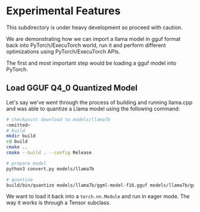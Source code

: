 # Experimental Features

This subdirectory is under heavy development so proceed with caution.

We are demonstrating how we can import a llama model in gguf format back into PyTorch/ExecuTorch world, run it and perform different optimizations using PyTorch/ExecuTorch APIs.

The first and most important step would be loading a gguf model into PyTorch.

## Load GGUF Q4_0 Quantized Model

Let's say we've went through the process of building and running llama.cpp and was able to quantize a Llama model using the following command:

```bash
# checkpoint download to models/llama7b
<omitted>
# build
mkdir build
cd build
cmake ..
cmake --build . --config Release

# prepare model
python3 convert.py models/llama7b

# quantize
build/bin/quantize models/llama7b/ggml-model-f16.gguf models/llama7b/ggml-model-Q4_0.gguf Q4_0

```

We want to load it back into a `torch.nn.Module` and run in eager mode. The way it works is through a Tensor subclass.
